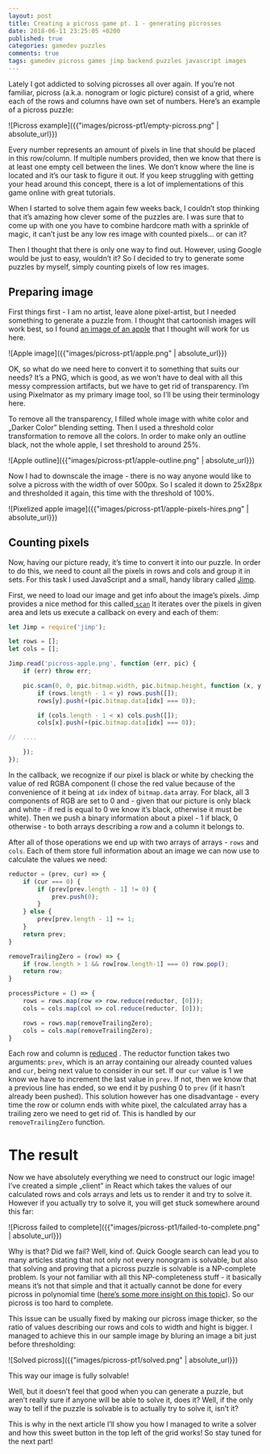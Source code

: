 ```yaml
---
layout: post
title: Creating a picross game pt. 1 - generating picrosses
date: 2018-06-11 23:25:05 +0200
published: true
categories: gamedev puzzles
comments: true
tags: gamedev picross games jimp backend puzzles javascript images
---
```


Lately I got addicted to solving picrosses all over again. If you’re not familiar, picross (a.k.a.  nonogram  or logic picture) consist of a grid, where each of the rows and columns have own set of numbers. Here’s an example of a picross puzzle:

![Picross example]({{"images/picross-pt1/empty-picross.png" | absolute_url}})


Every number represents an amount of pixels in line that should be placed in this row/column. If multiple numbers provided, then we know that there is at least one empty cell between the lines. We don’t know where the line is located and it’s our task to figure it out. If you keep struggling with getting your head around this concept, there is a lot of implementations of this game online with great tutorials.

When I started to solve them again few weeks back, I couldn’t stop thinking that it’s amazing how clever some of the puzzles are.  I was sure that to come up with one you have to combine hardcore math with a sprinkle of magic, it can’t just be any low res image with counted pixels… or can it?

Then I thought that there is only one way to find out. However, using Google would be just to easy, wouldn’t it? So I decided to try to generate some puzzles by myself, simply counting pixels of low res images.

## Preparing image
First things first - I am no artist, leave alone pixel-artist, but I needed something to generate a puzzle from. I thought that cartoonish images will work best, so I found [an image of an apple](https://www.kisspng.com/png-juice-apple-clip-art-cartoon-apples-205781/) that I thought will work for us here.

![Apple image]({{"images/picross-pt1/apple.png" | absolute_url}})

OK, so what do we need here to convert it to something that suits our needs? It’s a PNG, which is good, as we won’t have to deal with all this messy compression artifacts, but we have to get rid of transparency. I’m using Pixelmator as my primary image tool, so I’ll be using their terminology here.

To remove all the transparency, I filled whole image with white color and „Darker Color” blending setting. Then I used a threshold color transformation to remove all the colors. In order to make only an outline black, not the whole apple, I set threshold to around 25%.

![Apple outline]({{"images/picross-pt1/apple-outline.png" | absolute_url}})

Now I had to downscale the image - there is no way anyone would like to solve a picross with the width of over 500px. So I scaled it down to 25x28px  and thresholded it again, this time with the threshold of 100%.

![Pixelized apple image]({{"images/picross-pt1/apple-pixels-hires.png" | absolute_url}})


## Counting pixels
Now, having our picture ready, it’s time to convert it into our puzzle. In order to do this, we need to count all the pixels in rows and cols and group it in sets. For this task I used JavaScript and a small, handy library called [Jimp](https://github.com/oliver-moran/jimp). 

First, we need to load our image and get info about the image’s pixels. Jimp provides a nice method for this called[ `scan`](https://github.com/oliver-moran/jimp#low-level-manipulation) It iterates over the pixels in given area and lets us execute a callback on every and each of them:

```js
let Jimp = require('jimp');

let rows = [];
let cols = [];

Jimp.read('picross-apple.png', function (err, pic) {
    if (err) throw err;

    pic.scan(0, 0, pic.bitmap.width, pic.bitmap.height, function (x, y, idx) {
        if (rows.length - 1 < y) rows.push([]);
        rows[y].push(+(pic.bitmap.data[idx] === 0));

        if (cols.length - 1 < x) cols.push([]);
        cols[x].push(+(pic.bitmap.data[idx] === 0));

//	....

    });
});
```

In the callback, we recognize if our pixel is black or white by checking the value of red RGBA component (I chose the red value because of the convenience of it being at `idx` index of `bitmap.data` array. For black, all 3 components of RGB are set to 0 and - given that our picture is only black and white - if red is equal to 0 we know it’s black, otherwise it must be white). Then we push a binary information about a pixel - 1 if black, 0 otherwise - to both arrays describing a row and a column it belongs to.

After all of those operations we end up with two arrays of arrays - `rows` and `cols`. Each of them store full information about an image we can now use to calculate the values we need:

```js
reductor = (prev, cur) => {
    if (cur === 0) {
        if (prev[prev.length - 1] != 0) {
            prev.push(0);
        }
    } else {
        prev[prev.length - 1] += 1;
    }
    return prev;
}

removeTrailingZero = (row) => {
    if (row.length > 1 && row[row.length-1] === 0) row.pop(); 
    return row;
}

processPicture = () => {
    rows = rows.map(row => row.reduce(reductor, [0]));
    cols = cols.map(col => col.reduce(reductor, [0]));

    rows = rows.map(removeTrailingZero);
    cols = cols.map(removeTrailingZero);
}
```

Each row and column is [reduced](https://developer.mozilla.org/en-US/docs/Web/JavaScript/Reference/Global_Objects/Array/Reduce) . The reductor function takes two arguments: `prev`, which is an array containing our already counted values and `cur`, being next value to consider in our set. If our `cur` value is 1 we know we have to increment the last value in `prev`. If not, then we know that a previous line has ended, so we end it by pushing 0 to `prev` (if it hasn’t already been pushed). This solution however has one disadvantage - every time the row or column ends with white pixel, the calculated array has a trailing zero we need to get rid of. This is handled by our `removeTrailingZero` function.

# The result 
Now we have absolutely everything we need to construct our logic image!
I’ve created a simple „client” in React which takes the values of our calculated rows and cols arrays and lets us to render it and try to solve it. However if you actually try to solve it, you will get stuck somewhere around this far:

![Picross failed to complete]({{"images/picross-pt1/failed-to-complete.png" | absolute_url}})

Why is that? Did we fail? Well, kind of. Quick Google search can lead you to many articles stating that not only not every nonogram is solvable, but also that solving and proving that  a picross puzzle is solvable is a NP-complete problem. Is your not familiar with all this NP-completeness stuff - it basically means it’s not that simple and that it actually cannot be done for every picross in polynomial time ([here’s some more insight on this topic](https://en.wikipedia.org/wiki/NP-completeness)). So our picross is too hard to complete. 

This issue can be usually fixed by making our picross image thicker, so the ratio of values describing  our rows and cols to width and hight is bigger. I managed to achieve this in our sample image by bluring an image a bit just before thresholding:

![Solved picross]({{"images/picross-pt1/solved.png" | absolute_url}})

This way our image is fully solvable!

Well, but it doesn’t feel that good when you can generate a puzzle, but aren’t really sure if anyone will be able to solve it, does it? Well, if the only way to tell if the puzzle is solvable is to actually try to solve it, isn’t it?

This is why in the next article I’ll show you how I managed to write a solver and how this sweet button in the top left of the grid works! So stay tuned for the next part!